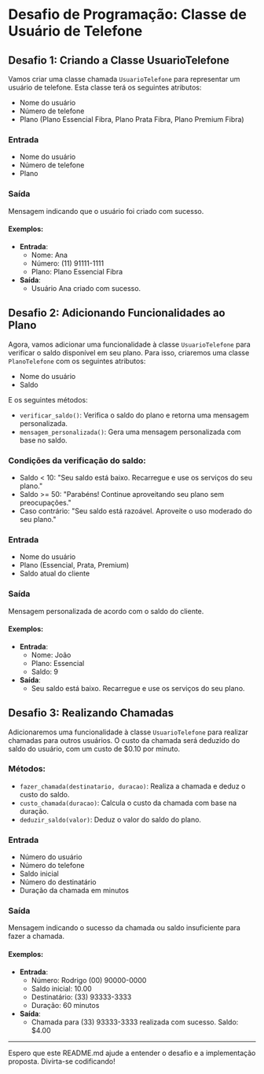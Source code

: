 # Desafio de Programação: Classe de Usuário de Telefone

## Desafio 1: Criando a Classe UsuarioTelefone

Vamos criar uma classe chamada `UsuarioTelefone` para representar um usuário de telefone. Esta classe terá os seguintes atributos:

- Nome do usuário
- Número de telefone
- Plano (Plano Essencial Fibra, Plano Prata Fibra, Plano Premium Fibra)

### Entrada
- Nome do usuário
- Número de telefone
- Plano

### Saída
Mensagem indicando que o usuário foi criado com sucesso.

#### Exemplos:

- **Entrada**: 
  - Nome: Ana
  - Número: (11) 91111-1111
  - Plano: Plano Essencial Fibra
- **Saída**: 
  - Usuário Ana criado com sucesso.

## Desafio 2: Adicionando Funcionalidades ao Plano

Agora, vamos adicionar uma funcionalidade à classe `UsuarioTelefone` para verificar o saldo disponível em seu plano. Para isso, criaremos uma classe `PlanoTelefone` com os seguintes atributos:

- Nome do usuário
- Saldo

E os seguintes métodos:

- `verificar_saldo()`: Verifica o saldo do plano e retorna uma mensagem personalizada.
- `mensagem_personalizada()`: Gera uma mensagem personalizada com base no saldo.

### Condições da verificação do saldo:

- Saldo < 10: "Seu saldo está baixo. Recarregue e use os serviços do seu plano."
- Saldo >= 50: "Parabéns! Continue aproveitando seu plano sem preocupações."
- Caso contrário: "Seu saldo está razoável. Aproveite o uso moderado do seu plano."

### Entrada
- Nome do usuário
- Plano (Essencial, Prata, Premium)
- Saldo atual do cliente

### Saída
Mensagem personalizada de acordo com o saldo do cliente.

#### Exemplos:

- **Entrada**: 
  - Nome: João
  - Plano: Essencial
  - Saldo: 9
- **Saída**: 
  - Seu saldo está baixo. Recarregue e use os serviços do seu plano.

## Desafio 3: Realizando Chamadas

Adicionaremos uma funcionalidade à classe `UsuarioTelefone` para realizar chamadas para outros usuários. O custo da chamada será deduzido do saldo do usuário, com um custo de $0.10 por minuto.

### Métodos:

- `fazer_chamada(destinatario, duracao)`: Realiza a chamada e deduz o custo do saldo.
- `custo_chamada(duracao)`: Calcula o custo da chamada com base na duração.
- `deduzir_saldo(valor)`: Deduz o valor do saldo do plano.

### Entrada
- Número do usuário
- Número do telefone
- Saldo inicial
- Número do destinatário
- Duração da chamada em minutos

### Saída
Mensagem indicando o sucesso da chamada ou saldo insuficiente para fazer a chamada.

#### Exemplos:

- **Entrada**: 
  - Número: Rodrigo (00) 90000-0000
  - Saldo inicial: 10.00
  - Destinatário: (33) 93333-3333
  - Duração: 60 minutos
- **Saída**: 
  - Chamada para (33) 93333-3333 realizada com sucesso. Saldo: $4.00

---

Espero que este README.md ajude a entender o desafio e a implementação proposta. Divirta-se codificando!
